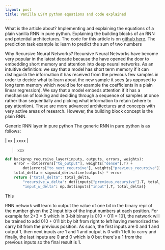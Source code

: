 ```yaml
---
layout: post
title: Vanilla LSTM python equations and code explained
---
```


What is the article about?
Implementing and explaining the equations of a plain vanilla RNN in pure python. Explaining the building blocks of an
RNN and potential architectures. The code for this article is on [github here](https://github.com/hiflyin/Vanilla-LSTM/blob/master/rnn.py).
The prediction task example is: learn to predict the sum of two numbers

Why Recursive Neural Networks?
Recursive Neural Networks have become very popular in the latest decade because the have opened the door to embedding 
short memory and attention into deep neural networks. As an intuitive definition: we say that a model has short term
memory if it can distinguish the information it has received from the previous few samples in order to decide what 
to learn about the new sample it sees (as opposed to long term memory which would be for example the coefficients in a
plain  linear regression). We say that a model embeds attention if it has a mechanism of looking and deciding through
a sequence of samples at once rather than sequentially and picking what information to retain (where to pay attention).
These are more advanced architectures and concepts with very active areas of research. However, the building 
block concept is the plain RNN. 

Generic RNN layer in pure python
The generic RNN in pure python is as follows:

| xx | xxxx    |


> xxx

```python
def backprop_recursive_layer(inputs, outputs, errors, weights):
    error = dot(errors["to_output"], weights["dense"].T) +
        dot(errors["to_next_recursive"], weights["previous_recursive"])
    total_delta = sigmoid_derivative(outputs) * error
    return {"total_delta": total_delta,
        "recursive_w_delta": dot(inputs["previous_recursive"].T, total_delta),
        "input_w_delta": np.dot(inputs["input"].T, total_delta)}
```



This 

RNN network will learn to output the value of one bit in the binary repr of the number given the 2 input bits
of the input numbers at each position.
For example for 2+3 = 5 which in 3-bit binary is 010 + 011 = 101, the network will be trained to add 010 + 011
bit by bit from right to left having memorized the carry bit from the previous position. As such, the first
inputs are 0 and 1 and output 1, then next inputs are 1 and 1 and output is 0 with 1 left to carry and finally,
the last inputs are 0 and 0 which is 0 but there's a 1 from the previous inputs so the final result is 1.

